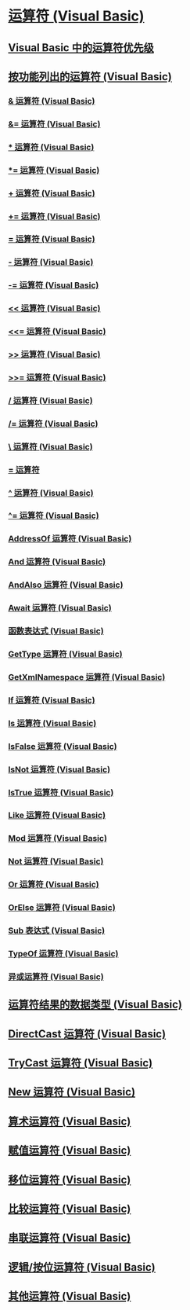 # [运算符 (Visual Basic)](index.md)
## [Visual Basic 中的运算符优先级](operator-precedence.md)
## [按功能列出的运算符 (Visual Basic)](operators-listed-by-functionality.md)
### [& 运算符 (Visual Basic)](concatenation-operator.md)
### [&= 运算符 (Visual Basic)](and-assignment-operator.md)
### [* 运算符 (Visual Basic)](multiplication-operator.md)
### [*= 运算符 (Visual Basic)](multiplication-assignment-operator.md)
### [+ 运算符 (Visual Basic)](addition-operator.md)
### [+= 运算符 (Visual Basic)](addition-assignment-operator.md)
### [= 运算符 (Visual Basic)](assignment-operator.md)
### [- 运算符 (Visual Basic)](subtraction-operator.md)
### [-= 运算符 (Visual Basic)](integer-division-assignment-operator.md)
### [<< 运算符 (Visual Basic)](left-shift-operator.md)
### [<<= 运算符 (Visual Basic)](left-shift-assignment-operator.md)
### [>> 运算符 (Visual Basic)](right-shift-operator.md)
### [>>= 运算符 (Visual Basic)](right-shift-assignment-operator.md)
### [/ 运算符 (Visual Basic)](floating-point-division-operator.md)
### [/= 运算符 (Visual Basic)](floating-point-division-assignment-operator.md)
### [\ 运算符 (Visual Basic)](integer-division-operator.md)
### [\= 运算符](subtraction-assignment-operator.md)
### [^ 运算符 (Visual Basic)](exponentiation-operator.md)
### [^= 运算符 (Visual Basic)](exponentiation-assignment-operator.md)
### [AddressOf 运算符 (Visual Basic)](addressof-operator.md)
### [And 运算符 (Visual Basic)](and-operator.md)
### [AndAlso 运算符 (Visual Basic)](andalso-operator.md)
### [Await 运算符 (Visual Basic)](await-operator.md)
### [函数表达式 (Visual Basic)](function-expression.md)
### [GetType 运算符 (Visual Basic)](gettype-operator.md)
### [GetXmlNamespace 运算符 (Visual Basic)](getxmlnamespace-operator.md)
### [If 运算符 (Visual Basic)](if-operator.md)
### [Is 运算符 (Visual Basic)](is-operator.md)
### [IsFalse 运算符 (Visual Basic)](isfalse-operator.md)
### [IsNot 运算符 (Visual Basic)](isnot-operator.md)
### [IsTrue 运算符 (Visual Basic)](istrue-operator.md)
### [Like 运算符 (Visual Basic)](like-operator.md)
### [Mod 运算符 (Visual Basic)](mod-operator.md)
### [Not 运算符 (Visual Basic)](not-operator.md)
### [Or 运算符 (Visual Basic)](or-operator.md)
### [OrElse 运算符 (Visual Basic)](orelse-operator.md)
### [Sub 表达式 (Visual Basic)](sub-expression.md)
### [TypeOf 运算符 (Visual Basic)](typeof-operator.md)
### [异或运算符 (Visual Basic)](xor-operator.md)
## [运算符结果的数据类型 (Visual Basic)](data-types-of-operator-results.md)
## [DirectCast 运算符 (Visual Basic)](directcast-operator.md)
## [TryCast 运算符 (Visual Basic)](trycast-operator.md)
## [New 运算符 (Visual Basic)](new-operator.md)
## [算术运算符 (Visual Basic)](arithmetic-operators.md)
## [赋值运算符 (Visual Basic)](assignment-operators.md)
## [移位运算符 (Visual Basic)](bit-shift-operators.md)
## [比较运算符 (Visual Basic)](comparison-operators.md)
## [串联运算符 (Visual Basic)](concatenation-operators.md)
## [逻辑/按位运算符 (Visual Basic)](logical-bitwise-operators.md)
## [其他运算符 (Visual Basic)](miscellaneous-operators.md)
